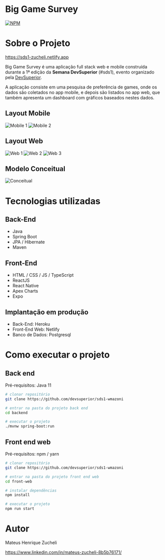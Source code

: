 # Big Game Survey
[![NPM](https://img.shields.io/npm/l/react)](https://github.com/Zucheli/sds1/blob/master/LICENSE) 

# Sobre o Projeto

https://sds1-zucheli.netlify.app

Big Game Survey é uma aplicação full stack web e mobile construída durante a 1ª edição da **Semana DevSuperior** (#sds1), evento organizado pela [DevSuperior](https://devsuperior.com).

A aplicação consiste em uma pesquisa de preferência de games, onde os dados são coletados no app mobile, e depois são listados no app web, que também apresenta um dashboard com gráficos baseados nestes dados.

## Layout Mobile
![Mobile 1](https://github.com/Zucheli/sds1/blob/master/assets/mobile-tela-inicial.jpeg) ![Mobile 2](https://github.com/Zucheli/sds1/blob/master/assets/mobile-tela-registros.jpeg)

## Layout Web
![Web 1](https://github.com/Zucheli/sds1/blob/master/assets/web-tela-inicial.png)
![Web 2](https://github.com/Zucheli/sds1/blob/master/assets/web-tela-registros-v2.png)
![Web 3](https://github.com/Zucheli/sds1/blob/master/assets/web-tela-tabelas.png)

## Modelo Conceitual
![Conceitual](https://github.com/Zucheli/sds1/blob/master/assets/conceitual.png)

# Tecnologias utilizadas
## Back-End
- Java
- Spring Boot
- JPA / Hibernate
- Maven
## Front-End
- HTML / CSS / JS / TypeScript
- ReactJS
- React Native
- Apex Charts
- Expo
## Implantação em produção
- Back-End: Heroku
- Front-End Web: Netlify
- Banco de Dados: Postgresql

# Como executar o projeto

## Back end
Pré-requisitos: Java 11

```bash
# clonar repositório
git clone https://github.com/devsuperior/sds1-wmazoni

# entrar na pasta do projeto back end
cd backend

# executar o projeto
./mvnw spring-boot:run
```

## Front end web
Pré-requisitos: npm / yarn

```bash
# clonar repositório
git clone https://github.com/devsuperior/sds1-wmazoni

# entrar na pasta do projeto front end web
cd front-web

# instalar dependências
npm install

# executar o projeto
npm run start
```

# Autor

Mateus Henrique Zucheli 

https://www.linkedin.com/in/mateus-zucheli-8b5b76171/

